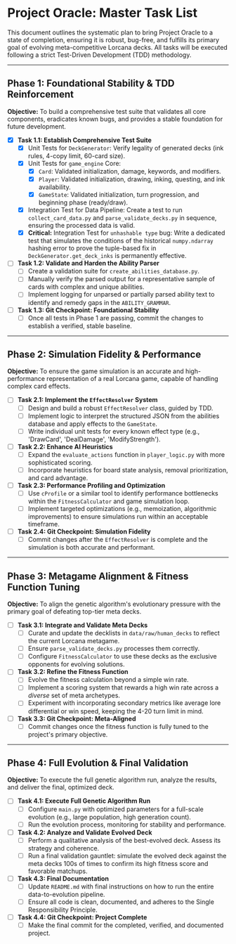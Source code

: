# Project Oracle: Master Task List

This document outlines the systematic plan to bring Project Oracle to a state of completion, ensuring it is robust, bug-free, and fulfills its primary goal of evolving meta-competitive Lorcana decks. All tasks will be executed following a strict Test-Driven Development (TDD) methodology.

---

## Phase 1: Foundational Stability & TDD Reinforcement

**Objective:** To build a comprehensive test suite that validates all core components, eradicates known bugs, and provides a stable foundation for future development.

- [x] **Task 1.1: Establish Comprehensive Test Suite**
    - [x] Unit Tests for `DeckGenerator`: Verify legality of generated decks (ink rules, 4-copy limit, 60-card size).
    - [x] Unit Tests for `game_engine` Core:
        - [x] `Card`: Validated initialization, damage, keywords, and modifiers.
        - [x] `Player`: Validated initialization, drawing, inking, questing, and ink availability.
        - [x] `GameState`: Validated initialization, turn progression, and beginning phase (ready/draw).
    - [x] Integration Test for Data Pipeline: Create a test to run `collect_card_data.py` and `parse_validate_decks.py` in sequence, ensuring the processed data is valid.
    - [x] **Critical:** Integration Test for `unhashable type` bug: Write a dedicated test that simulates the conditions of the historical `numpy.ndarray` hashing error to prove the tuple-based fix in `DeckGenerator.get_deck_inks` is permanently effective.

- [ ] **Task 1.2: Validate and Harden the Ability Parser**
    - [ ] Create a validation suite for `create_abilities_database.py`.
    - [ ] Manually verify the parsed output for a representative sample of cards with complex and unique abilities.
    - [ ] Implement logging for unparsed or partially parsed ability text to identify and remedy gaps in the `ABILITY_GRAMMAR`.

- [ ] **Task 1.3: Git Checkpoint: Foundational Stability**
    - [ ] Once all tests in Phase 1 are passing, commit the changes to establish a verified, stable baseline.

---

## Phase 2: Simulation Fidelity & Performance

**Objective:** To ensure the game simulation is an accurate and high-performance representation of a real Lorcana game, capable of handling complex card effects.

- [ ] **Task 2.1: Implement the `EffectResolver` System**
    - [ ] Design and build a robust `EffectResolver` class, guided by TDD.
    - [ ] Implement logic to interpret the structured JSON from the abilities database and apply effects to the `GameState`.
    - [ ] Write individual unit tests for every known effect type (e.g., 'DrawCard', 'DealDamage', 'ModifyStrength').

- [ ] **Task 2.2: Enhance AI Heuristics**
    - [ ] Expand the `evaluate_actions` function in `player_logic.py` with more sophisticated scoring.
    - [ ] Incorporate heuristics for board state analysis, removal prioritization, and card advantage.

- [ ] **Task 2.3: Performance Profiling and Optimization**
    - [ ] Use `cProfile` or a similar tool to identify performance bottlenecks within the `FitnessCalculator` and game simulation loop.
    - [ ] Implement targeted optimizations (e.g., memoization, algorithmic improvements) to ensure simulations run within an acceptable timeframe.

- [ ] **Task 2.4: Git Checkpoint: Simulation Fidelity**
    - [ ] Commit changes after the `EffectResolver` is complete and the simulation is both accurate and performant.

---

## Phase 3: Metagame Alignment & Fitness Function Tuning

**Objective:** To align the genetic algorithm's evolutionary pressure with the primary goal of defeating top-tier meta decks.

- [ ] **Task 3.1: Integrate and Validate Meta Decks**
    - [ ] Curate and update the decklists in `data/raw/human_decks` to reflect the current Lorcana metagame.
    - [ ] Ensure `parse_validate_decks.py` processes them correctly.
    - [ ] Configure `FitnessCalculator` to use these decks as the exclusive opponents for evolving solutions.

- [ ] **Task 3.2: Refine the Fitness Function**
    - [ ] Evolve the fitness calculation beyond a simple win rate.
    - [ ] Implement a scoring system that rewards a high win rate across a *diverse* set of meta archetypes.
    - [ ] Experiment with incorporating secondary metrics like average lore differential or win speed, keeping the 4-20 turn limit in mind.

- [ ] **Task 3.3: Git Checkpoint: Meta-Aligned**
    - [ ] Commit changes once the fitness function is fully tuned to the project's primary objective.

---

## Phase 4: Full Evolution & Final Validation

**Objective:** To execute the full genetic algorithm run, analyze the results, and deliver the final, optimized deck.

- [ ] **Task 4.1: Execute Full Genetic Algorithm Run**
    - [ ] Configure `main.py` with optimized parameters for a full-scale evolution (e.g., large population, high generation count).
    - [ ] Run the evolution process, monitoring for stability and performance.

- [ ] **Task 4.2: Analyze and Validate Evolved Deck**
    - [ ] Perform a qualitative analysis of the best-evolved deck. Assess its strategy and coherence.
    - [ ] Run a final validation gauntlet: simulate the evolved deck against the meta decks 100s of times to confirm its high fitness score and favorable matchups.

- [ ] **Task 4.3: Final Documentation**
    - [ ] Update `README.md` with final instructions on how to run the entire data-to-evolution pipeline.
    - [ ] Ensure all code is clean, documented, and adheres to the Single Responsibility Principle.

- [ ] **Task 4.4: Git Checkpoint: Project Complete**
    - [ ] Make the final commit for the completed, verified, and documented project.
